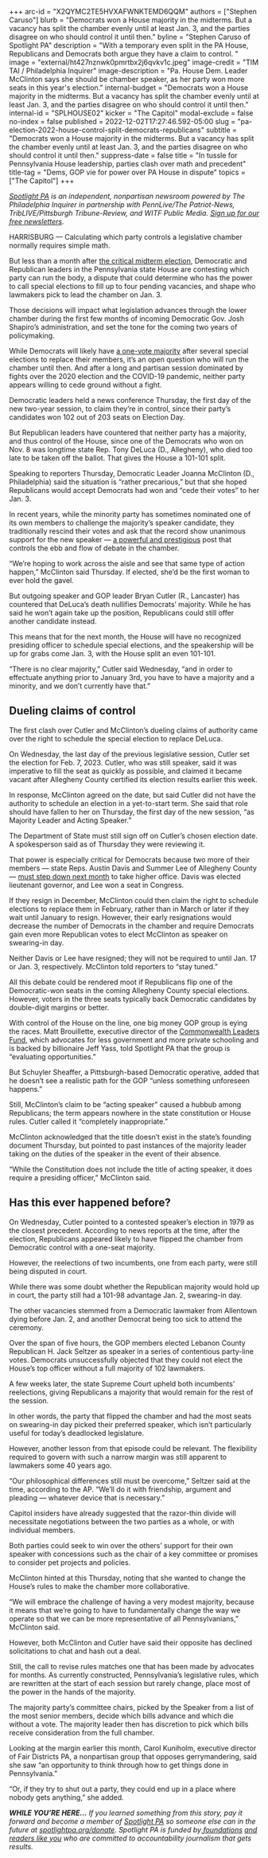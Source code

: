 +++
arc-id = "X2QYMC2TE5HVXAFWNKTEMD6QQM"
authors = ["Stephen Caruso"]
blurb = "Democrats won a House majority in the midterms. But a vacancy has split the chamber evenly until at least Jan. 3, and the parties disagree on who should control it until then."
byline = "Stephen Caruso of Spotlight PA"
description = "With a temporary even split in the PA House, Republicans and Democrats both argue they have a claim to control. "
image = "external/ht427nznwk0pmrtbx2j6qvkv1c.jpeg"
image-credit = "TIM TAI / Philadelphia Inquirer"
image-description = "Pa. House Dem. Leader McClinton says she should be chamber speaker, as her party won more seats in this year's election."
internal-budget = "Democrats won a House majority in the midterms. But a vacancy has split the chamber evenly until at least Jan. 3, and the parties disagree on who should control it until then."
internal-id = "SPLHOUSE02"
kicker = "The Capitol"
modal-exclude = false
no-index = false
published = 2022-12-02T17:27:46.592-05:00
slug = "pa-election-2022-house-control-split-democrats-republicans"
subtitle = "Democrats won a House majority in the midterms. But a vacancy has split the chamber evenly until at least Jan. 3, and the parties disagree on who should control it until then."
suppress-date = false
title = "In tussle for Pennsylvania House leadership, parties clash over math and precedent"
title-tag = "Dems, GOP vie for power over PA House in dispute"
topics = ["The Capitol"]
+++

<a href="https://www.spotlightpa.org/"><i>Spotlight PA</i></a><i> is an independent, nonpartisan newsroom powered by The Philadelphia Inquirer in partnership with PennLive/The Patriot-News, TribLIVE/Pittsburgh Tribune-Review, and WITF Public Media. </i><a href="https://www.spotlightpa.org/newsletters"><i>Sign up for our free newsletters</i></a><i>.</i>

HARRISBURG — Calculating which party controls a legislative chamber normally requires simple math.

But less than a month after <a href="https://www.spotlightpa.org/news/2022/11/pa-governor-election-2022-results-house-democrats-flip-republican-control/">the critical midterm election</a>, Democratic and Republican leaders in the Pennsylvania state House are contesting which party can run the body, a dispute that could determine who has the power to call special elections to fill up to four pending vacancies, and shape who lawmakers pick to lead the chamber on Jan. 3.

Those decisions will impact what legislation advances through the lower chamber during the first few months of incoming Democratic Gov. Josh Shapiro’s administration, and set the tone for the coming two years of policymaking.

<script src="https://www.spotlightpa.org/embed.js" async></script><div data-spl-embed-version="1" data-spl-src="https://www.spotlightpa.org/embeds/newsletter/"></div>

While Democrats will likely have <a href="https://www.spotlightpa.org/news/2022/11/pa-election-2022-results-democrat-house-control-speaker-election/">a one-vote majority</a> after several special elections to replace their members, it’s an open question who will run the chamber until then. And after a long and partisan session dominated by fights over the 2020 election and the COVID-19 pandemic, neither party appears willing to cede ground without a fight.

Democratic leaders held a news conference Thursday, the first day of the new two-year session, to claim they’re in control, since their party’s candidates won 102 out of 203 seats on Election Day.

But Republican leaders have countered that neither party has a majority, and thus control of the House, since one of the Democrats who won on Nov. 8 was longtime state Rep. Tony DeLuca (D., Allegheny), who died too late to be taken off the ballot. That gives the House a 101-101 split.

Speaking to reporters Thursday, Democratic Leader Joanna McClinton (D., Philadelphia) said the situation is “rather precarious,” but that she hoped Republicans would accept Democrats had won and “cede their votes” to her Jan. 3.

In recent years, while the minority party has sometimes nominated one of its own members to challenge the majority’s speaker candidate, they traditionally rescind their votes and ask that the record show unanimous support for the new speaker — <a href="https://www.spotlightpa.org/news/2022/09/pa-capitol-lawmaker-per-diems-speaker-majority-leader-caucus/">a powerful and prestigious</a> post that controls the ebb and flow of debate in the chamber.

“We’re hoping to work across the aisle and see that same type of action happen,” McClinton said Thursday. If elected, she’d be the first woman to ever hold the gavel.

But outgoing speaker and GOP leader Bryan Cutler (R., Lancaster) has countered that DeLuca’s death nullifies Democrats’ majority. While he has said he won’t again take up the position, Republicans could still offer another candidate instead.

This means that for the next month, the House will have no recognized presiding officer to schedule special elections, and the speakership will be up for grabs come Jan. 3, with the House split an even 101-101.

“There is no clear majority,” Cutler said Wednesday, “and in order to effectuate anything prior to January 3rd, you have to have a majority and a minority, and we don’t currently have that.”

## Dueling claims of control

The first clash over Cutler and McClinton’s dueling claims of authority came over the right to schedule the special election to replace DeLuca.

On Wednesday, the last day of the previous legislative session, Cutler set the election for Feb. 7, 2023. Cutler, who was still speaker, said it was imperative to fill the seat as quickly as possible, and claimed it became vacant after Allegheny County certified its election results earlier this week.

In response, McClinton agreed on the date, but said Cutler did not have the authority to schedule an election in a yet-to-start term. She said that role should have fallen to her on Thursday, the first day of the new session, “as Majority Leader and Acting Speaker.”

The Department of State must still sign off on Cutler’s chosen election date. A spokesperson said as of Thursday they were reviewing it.

That power is especially critical for Democrats because two more of their members — state Reps. Austin Davis and Summer Lee of Allegheny County — <a href="https://www.spotlightpa.org/news/2022/11/pa-election-2022-democrats-majority-summer-lee-austin-davis/">must step down next month</a> to take higher office. Davis was elected lieutenant governor, and Lee won a seat in Congress.

If they resign in December, McClinton could then claim the right to schedule elections to replace them in February, rather than in March or later if they wait until January to resign. However, their early resignations would decrease the number of Democrats in the chamber and require Democrats gain even more Republican votes to elect McClinton as speaker on swearing-in day.

Neither Davis or Lee have resigned; they will not be required to until Jan. 17 or Jan. 3, respectively. McClinton told reporters to “stay tuned.”

All this debate could be rendered moot if Republicans flip one of the Democratic-won seats in the coming Allegheny County special elections. However, voters in the three seats typically back Democratic candidates by double-digit margins or better.

With control of the House on the line, one big money GOP group is eying the races. Matt Brouillette, executive director of the <a href="https://www.spotlightpa.org/news/2022/05/pa-primary-2022-billionaire-donations-jeff-yass/">Commonwealth Leaders Fund</a>, which advocates for less government and more private schooling and is backed by billionaire Jeff Yass, told Spotlight PA that the group is “evaluating opportunities.”

But Schuyler Sheaffer, a Pittsburgh-based Democratic operative, added that he doesn’t see a realistic path for the GOP “unless something unforeseen happens.”

Still, McClinton’s claim to be “acting speaker” caused a hubbub among Republicans; the term appears nowhere in the state constitution or House rules. Cutler called it “completely inappropriate.”

McClinton acknowledged that the title doesn’t exist in the state’s founding document Thursday, but pointed to past instances of the majority leader taking on the duties of the speaker in the event of their absence.

“While the Constitution does not include the title of acting speaker, it does require a presiding officer,” McClinton said.

## Has this ever happened before?

On Wednesday, Cutler pointed to a contested speaker’s election in 1979 as the closest precedent. According to news reports at the time, after the election, Republicans appeared likely to have flipped the chamber from Democratic control with a one-seat majority.

However, the reelections of two incumbents, one from each party, were still being disputed in court.

While there was some doubt whether the Republican majority would hold up in court, the party still had a 101-98 advantage Jan. 2, swearing-in day.

The other vacancies stemmed from a Democratic lawmaker from Allentown dying before Jan. 2, and another Democrat being too sick to attend the ceremony.

Over the span of five hours, the GOP members elected Lebanon County Republican H. Jack Seltzer as speaker in a series of contentious party-line votes. Democrats unsuccessfully objected that they could not elect the House’s top officer without a full majority of 102 lawmakers.

A few weeks later, the state Supreme Court upheld both incumbents’ reelections, giving Republicans a majority that would remain for the rest of the session.

In other words, the party that flipped the chamber and had the most seats on swearing-in day picked their preferred speaker, which isn’t particularly useful for today’s deadlocked legislature.

However, another lesson from that episode could be relevant. The flexibility required to govern with such a narrow margin was still apparent to lawmakers some 40 years ago.

“Our philosophical differences still must be overcome,” Seltzer said at the time, according to the AP. “We’ll do it with friendship, argument and pleading — whatever device that is necessary.”

Capitol insiders have already suggested that the razor-thin divide will necessitate negotiations between the two parties as a whole, or with individual members.

Both parties could seek to win over the others’ support for their own speaker with concessions such as the chair of a key committee or promises to consider pet projects and policies.

McClinton hinted at this Thursday, noting that she wanted to change the House’s rules to make the chamber more collaborative.

“We will embrace the challenge of having a very modest majority, because it means that we’re going to have to fundamentally change the way we operate so that we can be more representative of all Pennsylvanians,” McClinton said.

However, both McClinton and Cutler have said their opposite has declined solicitations to chat and hash out a deal.

<script src="https://www.spotlightpa.org/embed.js" async></script><div data-spl-embed-version="1" data-spl-src="https://www.spotlightpa.org/embeds/donate/"></div>

Still, the call to revise rules matches one that has been made by advocates for months. As currently constructed, Pennsylvania’s legislative rules, which are rewritten at the start of each session but rarely change, place most of the power in the hands of the majority.

The majority party’s committee chairs, picked by the Speaker from a list of the most senior members, decide which bills advance and which die without a vote. The majority leader then has discretion to pick which bills receive consideration from the full chamber.

Looking at the margin earlier this month, Carol Kuniholm, executive director of Fair Districts PA, a nonpartisan group that opposes gerrymandering, said she saw “an opportunity to think through how to get things done in Pennsylvania.”

“Or, if they try to shut out a party, they could end up in a place where nobody gets anything,” she added.

<i><b>WHILE YOU’RE HERE...</b></i><i> If you learned something from this story, pay it forward and become a member of </i><a href="https://www.spotlightpa.org/"><i>Spotlight PA</i></a><i> so someone else can in the future at </i><a href="https://www.spotlightpa.org/donate"><i>spotlightpa.org/donate</i></a><i>. Spotlight PA is funded by</i><a href="https://www.spotlightpa.org/support"><i> foundations</i></a><i> </i><a href="https://www.spotlightpa.org/support"><i>and readers like you</i></a><i> who are committed to accountability journalism that gets results.</i>
